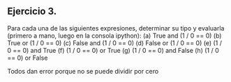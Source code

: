 ## Ejercicio 3. 
Para cada una de las siguientes expresiones, determinar su tipo y evaluarla (primero a mano, luego en la consola ipython):
(a) True and (1 / 0 == 0) 
(b) True or (1 / 0 == 0)
(c) False and (1 / 0 == 0)
(d) False or (1 / 0 == 0)
(e) (1 / 0 == 0) and True
(f) (1 / 0 == 0) or True
(g) (1 / 0 == 0) and False
(h) (1 / 0 == 0) or False

Todos dan error porque no se puede dividir por cero